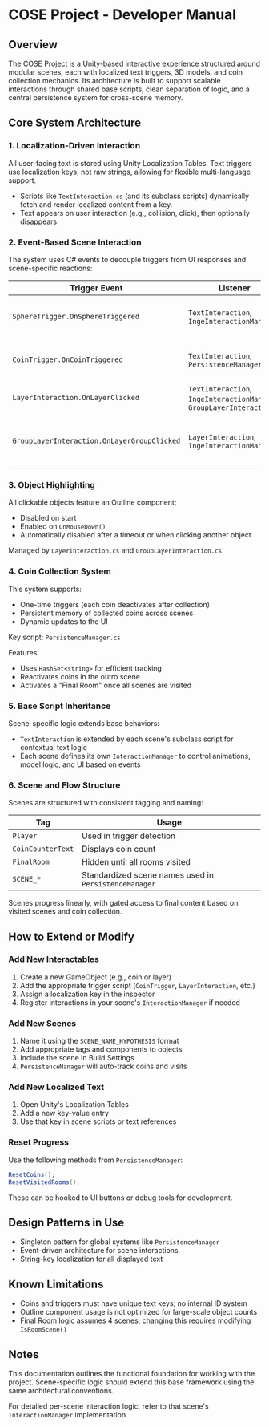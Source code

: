 # COSE Project - Developer Manual

## Overview

The COSE Project is a Unity-based interactive experience structured around modular scenes, each with localized text triggers, 3D models, and coin collection mechanics. Its architecture is built to support scalable interactions through shared base scripts, clean separation of logic, and a central persistence system for cross-scene memory.

## Core System Architecture

### 1. Localization-Driven Interaction

All user-facing text is stored using Unity Localization Tables. Text triggers use localization keys, not raw strings, allowing for flexible multi-language support.

- Scripts like `TextInteraction.cs` (and its subclass scripts) dynamically fetch and render localized content from a key.
- Text appears on user interaction (e.g., collision, click), then optionally disappears.

### 2. Event-Based Scene Interaction

The system uses C# events to decouple triggers from UI responses and scene-specific reactions:

| Trigger Event | Listener | Purpose |
|---------------|----------|---------|
| `SphereTrigger.OnSphereTriggered` | `TextInteraction`, `IngeInteractionManager` | Triggers sphere-based interactions |
| `CoinTrigger.OnCoinTriggered` | `TextInteraction`, `PersistenceManager` | Collectible logic and localized feedback |
| `LayerInteraction.OnLayerClicked` | `TextInteraction`, `IngeInteractionManager`, `GroupLayerInteraction` | Layer-specific interactions |
| `GroupLayerInteraction.OnLayerGroupClicked` | `LayerInteraction`, `IngeInteractionManager` | Grouped behavior for complex scenes |

### 3. Object Highlighting

All clickable objects feature an Outline component:

- Disabled on start
- Enabled on `OnMouseDown()`
- Automatically disabled after a timeout or when clicking another object

Managed by `LayerInteraction.cs` and `GroupLayerInteraction.cs`.

### 4. Coin Collection System

This system supports:

- One-time triggers (each coin deactivates after collection)
- Persistent memory of collected coins across scenes
- Dynamic updates to the UI

Key script: `PersistenceManager.cs`

Features:

- Uses `HashSet<string>` for efficient tracking
- Reactivates coins in the outro scene
- Activates a "Final Room" once all scenes are visited

### 5. Base Script Inheritance

Scene-specific logic extends base behaviors:

- `TextInteraction` is extended by each scene's subclass script for contextual text logic
- Each scene defines its own `InteractionManager` to control animations, model logic, and UI based on events

### 6. Scene and Flow Structure

Scenes are structured with consistent tagging and naming:

| Tag | Usage |
|-----|-------|
| `Player` | Used in trigger detection |
| `CoinCounterText` | Displays coin count |
| `FinalRoom` | Hidden until all rooms visited |
| `SCENE_*` | Standardized scene names used in `PersistenceManager` |

Scenes progress linearly, with gated access to final content based on visited scenes and coin collection.

## How to Extend or Modify

### Add New Interactables

1. Create a new GameObject (e.g., coin or layer)
2. Add the appropriate trigger script (`CoinTrigger`, `LayerInteraction`, etc.)
3. Assign a localization key in the inspector
4. Register interactions in your scene's `InteractionManager` if needed

### Add New Scenes

1. Name it using the `SCENE_NAME_HYPOTHESIS` format
2. Add appropriate tags and components to objects
3. Include the scene in Build Settings
4. `PersistenceManager` will auto-track coins and visits

### Add New Localized Text

1. Open Unity's Localization Tables
2. Add a new key-value entry
3. Use that key in scene scripts or text references

### Reset Progress

Use the following methods from `PersistenceManager`:

```csharp
ResetCoins();
ResetVisitedRooms();
```

These can be hooked to UI buttons or debug tools for development.

## Design Patterns in Use

- Singleton pattern for global systems like `PersistenceManager`
- Event-driven architecture for scene interactions
- String-key localization for all displayed text

## Known Limitations

- Coins and triggers must have unique text keys; no internal ID system
- Outline component usage is not optimized for large-scale object counts
- Final Room logic assumes 4 scenes; changing this requires modifying `IsRoomScene()`

## Notes

This documentation outlines the functional foundation for working with the project. Scene-specific logic should extend this base framework using the same architectural conventions.

For detailed per-scene interaction logic, refer to that scene's `InteractionManager` implementation.
